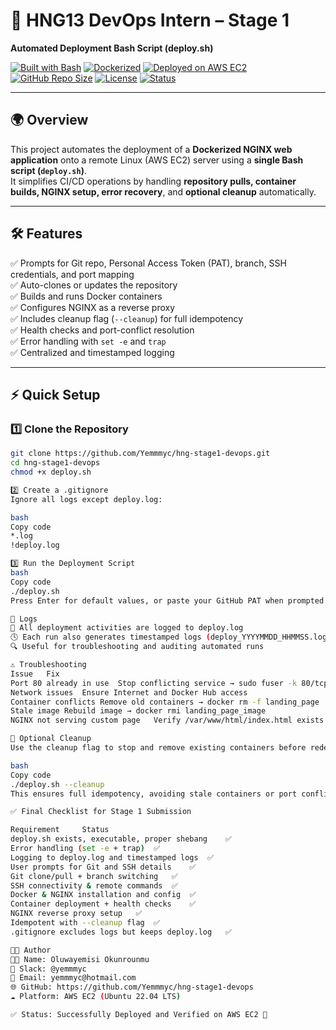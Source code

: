 # 🎯 HNG13 DevOps Intern – Stage 1  
**Automated Deployment Bash Script (deploy.sh)**  

[![Built with Bash](https://img.shields.io/badge/Built%20with-Bash-121011?logo=gnu-bash&logoColor=white)](https://www.gnu.org/software/bash/)
[![Dockerized](https://img.shields.io/badge/Containerized%20with-Docker-blue?logo=docker)](https://www.docker.com/)
[![Deployed on AWS EC2](https://img.shields.io/badge/Deployed%20on-AWS%20EC2-orange?logo=amazon-aws)](https://aws.amazon.com/ec2/)
[![GitHub Repo Size](https://img.shields.io/github/repo-size/Yemmmyc/hng-stage1-devops?color=blue)](https://github.com/Yemmmyc/hng-stage1-devops)
[![License](https://img.shields.io/github/license/Yemmmyc/hng-stage1-devops)](https://github.com/Yemmmyc/hng-stage1-devops/blob/main/LICENSE)
[![Status](https://img.shields.io/badge/Status-Working%20✅-success)](https://github.com/Yemmmyc/hng-stage1-devops)

---

## 🌍 Overview  

This project automates the deployment of a **Dockerized NGINX web application** onto a remote Linux (AWS EC2) server using a **single Bash script (`deploy.sh`)**.  
It simplifies CI/CD operations by handling **repository pulls, container builds, NGINX setup, error recovery**, and **optional cleanup** automatically.

---

## 🛠️ Features  

✅ Prompts for Git repo, Personal Access Token (PAT), branch, SSH credentials, and port mapping  
✅ Auto-clones or updates the repository  
✅ Builds and runs Docker containers  
✅ Configures NGINX as a reverse proxy  
✅ Includes cleanup flag (`--cleanup`) for full idempotency  
✅ Health checks and port-conflict resolution  
✅ Error handling with `set -e` and `trap`  
✅ Centralized and timestamped logging  

---

## ⚡ Quick Setup  

### 1️⃣ Clone the Repository  
```bash
git clone https://github.com/Yemmmyc/hng-stage1-devops.git
cd hng-stage1-devops
chmod +x deploy.sh

2️⃣ Create a .gitignore
Ignore all logs except deploy.log:

bash
Copy code
*.log
!deploy.log

3️⃣ Run the Deployment Script
bash
Copy code
./deploy.sh
Press Enter for default values, or paste your GitHub PAT when prompted.

📂 Logs
🧾 All deployment activities are logged to deploy.log
🕓 Each run also generates timestamped logs (deploy_YYYYMMDD_HHMMSS.log)
🔍 Useful for troubleshooting and auditing automated runs

⚠️ Troubleshooting
Issue	Fix
Port 80 already in use	Stop conflicting service → sudo fuser -k 80/tcp
Network issues	Ensure Internet and Docker Hub access
Container conflicts	Remove old containers → docker rm -f landing_page
Stale image	Rebuild image → docker rmi landing_page_image
NGINX not serving custom page	Verify /var/www/html/index.html exists and permissions are correct

🧹 Optional Cleanup
Use the cleanup flag to stop and remove existing containers before redeployment:

bash
Copy code
./deploy.sh --cleanup
This ensures full idempotency, avoiding stale containers or port conflicts.

✅ Final Checklist for Stage 1 Submission

Requirement	    Status
deploy.sh exists, executable, proper shebang	✅
Error handling (set -e + trap)	✅
Logging to deploy.log and timestamped logs	✅
User prompts for Git and SSH details	✅
Git clone/pull + branch switching	✅
SSH connectivity & remote commands	✅
Docker & NGINX installation and config	✅
Container deployment + health checks	✅
NGINX reverse proxy setup	✅
Idempotent with --cleanup flag	✅
.gitignore excludes logs but keeps deploy.log	✅

🧑‍💻 Author
👩‍💻 Name: Oluwayemisi Okunrounmu
💬 Slack: @yemmmyc
📧 Email: yemmmyc@hotmail.com
🌐 GitHub: https://github.com/Yemmmyc/hng-stage1-devops
☁️ Platform: AWS EC2 (Ubuntu 22.04 LTS)

✅ Status: Successfully Deployed and Verified on AWS EC2 🎉
